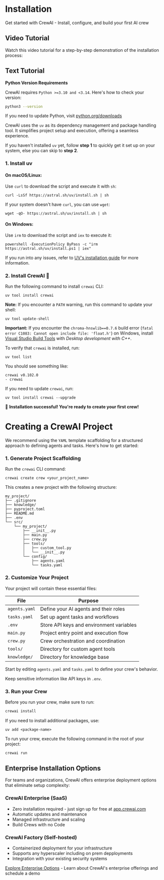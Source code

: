# Installation

Get started with CrewAI - Install, configure, and build your first AI crew

## Video Tutorial

Watch this video tutorial for a step-by-step demonstration of the installation process:

## Text Tutorial

**Python Version Requirements**

CrewAI requires `Python >=3.10 and <3.14`. Here's how to check your version:

```bash
python3 --version
```

If you need to update Python, visit [python.org/downloads](https://python.org/downloads)

CrewAI uses the `uv` as its dependency management and package handling tool. It simplifies project setup and execution, offering a seamless experience.

If you haven't installed `uv` yet, follow **step 1** to quickly get it set up on your system, else you can skip to **step 2**.

### 1. Install uv

#### On macOS/Linux:

Use `curl` to download the script and execute it with `sh`:

```shell
curl -LsSf https://astral.sh/uv/install.sh | sh
```

If your system doesn't have `curl`, you can use `wget`:

```shell
wget -qO- https://astral.sh/uv/install.sh | sh
```

#### On Windows:

Use `irm` to download the script and `iex` to execute it:

```shell
powershell -ExecutionPolicy ByPass -c "irm https://astral.sh/uv/install.ps1 | iex"
```

If you run into any issues, refer to [UV's installation guide](https://docs.astral.sh/uv/getting-started/installation/) for more information.

### 2. Install CrewAI 🚀

Run the following command to install `crewai` CLI:

```shell
uv tool install crewai
```

**Note:** If you encounter a `PATH` warning, run this command to update your shell:

```shell
uv tool update-shell
```

**Important:** If you encounter the `chroma-hnswlib==0.7.6` build error (`fatal error C1083: Cannot open include file: 'float.h'`) on Windows, install [Visual Studio Build Tools](https://visualstudio.microsoft.com/downloads/) with *Desktop development with C++*.

To verify that `crewai` is installed, run:

```shell
uv tool list
```

You should see something like:

```shell
crewai v0.102.0
- crewai
```

If you need to update `crewai`, run:

```shell
uv tool install crewai --upgrade
```

🎉 **Installation successful! You're ready to create your first crew!**

# Creating a CrewAI Project

We recommend using the `YAML` template scaffolding for a structured approach to defining agents and tasks. Here's how to get started:

### 1. Generate Project Scaffolding

Run the `crewai` CLI command:

```shell
crewai create crew <your_project_name>
```

This creates a new project with the following structure:

```
my_project/
├── .gitignore
├── knowledge/
├── pyproject.toml
├── README.md
├── .env
└── src/
    └── my_project/
        ├── __init__.py
        ├── main.py
        ├── crew.py
        ├── tools/
        │   ├── custom_tool.py
        │   └── __init__.py
        └── config/
            ├── agents.yaml
            └── tasks.yaml
```

### 2. Customize Your Project

Your project will contain these essential files:

| File          | Purpose                                  |
| ------------- | ---------------------------------------- |
| `agents.yaml` | Define your AI agents and their roles    |
| `tasks.yaml`  | Set up agent tasks and workflows         |
| `.env`        | Store API keys and environment variables |
| `main.py`     | Project entry point and execution flow   |
| `crew.py`     | Crew orchestration and coordination      |
| `tools/`      | Directory for custom agent tools         |
| `knowledge/`  | Directory for knowledge base             |

Start by editing `agents.yaml` and `tasks.yaml` to define your crew's behavior.

Keep sensitive information like API keys in `.env`.

### 3. Run your Crew

Before you run your crew, make sure to run:

```bash
crewai install
```

If you need to install additional packages, use:

```shell
uv add <package-name>
```

To run your crew, execute the following command in the root of your project:

```bash
crewai run
```

## Enterprise Installation Options

For teams and organizations, CrewAI offers enterprise deployment options that eliminate setup complexity:

### CrewAI Enterprise (SaaS)

* Zero installation required - just sign up for free at [app.crewai.com](https://app.crewai.com)
* Automatic updates and maintenance
* Managed infrastructure and scaling
* Build Crews with no Code

### CrewAI Factory (Self-hosted)

* Containerized deployment for your infrastructure
* Supports any hyperscaler including on prem depployments
* Integration with your existing security systems

[Explore Enterprise Options](https://crewai.com/enterprise) - Learn about CrewAI's enterprise offerings and schedule a demo
